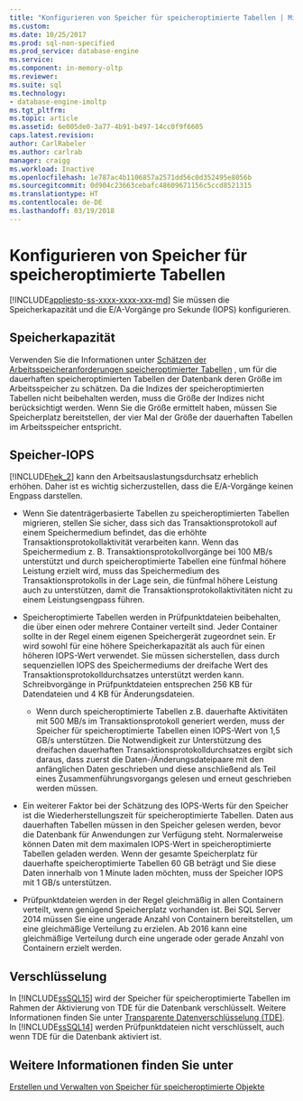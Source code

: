```yaml
---
title: "Konfigurieren von Speicher für speicheroptimierte Tabellen | Microsoft Dokumentation"
ms.custom: 
ms.date: 10/25/2017
ms.prod: sql-non-specified
ms.prod_service: database-engine
ms.service: 
ms.component: in-memory-oltp
ms.reviewer: 
ms.suite: sql
ms.technology:
- database-engine-imoltp
ms.tgt_pltfrm: 
ms.topic: article
ms.assetid: 6e005de0-3a77-4b91-b497-14cc0f9f6605
caps.latest.revision: 
author: CarlRabeler
ms.author: carlrab
manager: craigg
ms.workload: Inactive
ms.openlocfilehash: 1e787ac4b1106857a2571dd56c0d352495e8056b
ms.sourcegitcommit: 0d904c23663cebafc48609671156c5ccd8521315
ms.translationtype: HT
ms.contentlocale: de-DE
ms.lasthandoff: 03/19/2018
---
```

# <a name="configuring-storage-for-memory-optimized-tables"></a>Konfigurieren von Speicher für speicheroptimierte Tabellen
[!INCLUDE[appliesto-ss-xxxx-xxxx-xxx-md](../../includes/appliesto-ss-xxxx-xxxx-xxx-md.md)]
  Sie müssen die Speicherkapazität und die E/A-Vorgänge pro Sekunde (IOPS) konfigurieren.  
  
## <a name="storage-capacity"></a>Speicherkapazität  
 Verwenden Sie die Informationen unter [Schätzen der Arbeitsspeicheranforderungen speicheroptimierter Tabellen](../../relational-databases/in-memory-oltp/estimate-memory-requirements-for-memory-optimized-tables.md) , um für die dauerhaften speicheroptimierten Tabellen der Datenbank deren Größe im Arbeitsspeicher zu schätzen. Da die Indizes der speicheroptimierten Tabellen nicht beibehalten werden, muss die Größe der Indizes nicht berücksichtigt werden. Wenn Sie die Größe ermittelt haben, müssen Sie Speicherplatz bereitstellen, der vier Mal der Größe der dauerhaften Tabellen im Arbeitsspeicher entspricht.  
  
## <a name="storage-iops"></a>Speicher-IOPS  
 [!INCLUDE[hek_2](../../includes/hek-2-md.md)] kann den Arbeitsauslastungsdurchsatz erheblich erhöhen. Daher ist es wichtig sicherzustellen, dass die E/A-Vorgänge keinen Engpass darstellen.  
  
-   Wenn Sie datenträgerbasierte Tabellen zu speicheroptimierten Tabellen migrieren, stellen Sie sicher, dass sich das Transaktionsprotokoll auf einem Speichermedium befindet, das die erhöhte Transaktionsprotokollaktivität verarbeiten kann. Wenn das Speichermedium z. B. Transaktionsprotokollvorgänge bei 100 MB/s unterstützt und durch speicheroptimierte Tabellen eine fünfmal höhere Leistung erzielt wird, muss das Speichermedium des Transaktionsprotokolls in der Lage sein, die fünfmal höhere Leistung auch zu unterstützen, damit die Transaktionsprotokollaktivitäten nicht zu einem Leistungsengpass führen.  
  
-   Speicheroptimierte Tabellen werden in Prüfpunktdateien beibehalten, die über einen oder mehrere Container verteilt sind. Jeder Container sollte in der Regel einem eigenen Speichergerät zugeordnet sein. Er wird sowohl für eine höhere Speicherkapazität als auch für einen höheren IOPS-Wert verwendet. Sie müssen sicherstellen, dass durch sequenziellen IOPS des Speichermediums der dreifache Wert des Transaktionsprotokolldurchsatzes unterstützt werden kann. Schreibvorgänge in Prüfpunktdateien entsprechen 256 KB für Datendateien und 4 KB für Änderungsdateien.
  
     - Wenn durch speicheroptimierte Tabellen z.B. dauerhafte Aktivitäten mit 500 MB/s im Transaktionsprotokoll generiert werden, muss der Speicher für speicheroptimierte Tabellen einen IOPS-Wert von 1,5 GB/s unterstützen. Die Notwendigkeit zur Unterstützung des dreifachen dauerhaften Transaktionsprotokolldurchsatzes ergibt sich daraus, dass zuerst die Daten-/Änderungsdateipaare mit den anfänglichen Daten geschrieben und diese anschließend als Teil eines Zusammenführungsvorgangs gelesen und erneut geschrieben werden müssen.  
  
- Ein weiterer Faktor bei der Schätzung des IOPS-Werts für den Speicher ist die Wiederherstellungszeit für speicheroptimierte Tabellen. Daten aus dauerhaften Tabellen müssen in den Speicher gelesen werden, bevor die Datenbank für Anwendungen zur Verfügung steht. Normalerweise können Daten mit dem maximalen IOPS-Wert in speicheroptimierte Tabellen geladen werden. Wenn der gesamte Speicherplatz für dauerhafte speicheroptimierte Tabellen 60 GB beträgt und Sie diese Daten innerhalb von 1 Minute laden möchten, muss der Speicher IOPS mit 1 GB/s unterstützen.  
  
-   Prüfpunktdateien werden in der Regel gleichmäßig in allen Containern verteilt, wenn genügend Speicherplatz vorhanden ist. Bei SQL Server 2014 müssen Sie eine ungerade Anzahl von Containern bereitstellen, um eine gleichmäßige Verteilung zu erzielen. Ab 2016 kann eine gleichmäßige Verteilung durch eine ungerade oder gerade Anzahl von Containern erzielt werden.
  
## <a name="encryption"></a>Verschlüsselung  
 In [!INCLUDE[ssSQL15](../../includes/sssql15-md.md)] wird der Speicher für speicheroptimierte Tabellen im Rahmen der Aktivierung von TDE für die Datenbank verschlüsselt. Weitere Informationen finden Sie unter [Transparente Datenverschlüsselung &#40;TDE&#41;](../../relational-databases/security/encryption/transparent-data-encryption.md). In [!INCLUDE[ssSQL14](../../includes/sssql14-md.md)] werden Prüfpunktdateien nicht verschlüsselt, auch wenn TDE für die Datenbank aktiviert ist.
  
## <a name="see-also"></a>Weitere Informationen finden Sie unter  
 [Erstellen und Verwalten von Speicher für speicheroptimierte Objekte](../../relational-databases/in-memory-oltp/creating-and-managing-storage-for-memory-optimized-objects.md)  
  
  
